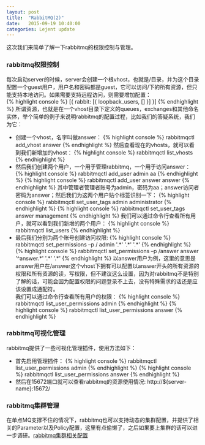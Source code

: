 ```yaml
---
layout: post
title:  "RabbitMQ(2)"
date:   2015-09-19 10:40:00
categories: Lejent update
---
```

<p>
这次我们来简单了解一下rabbitmq的权限控制与管理。
</p>
<h3>rabbitmq权限控制</h3>
<p>
每次启动server的时候，server会创建一个根vhost，也就是/目录，并为这个目录配置一个guest用户，用户名和密码都是guest，它可以访问/下的所有资源，但只能支持本地访问。如果需要支持远程访问，则需要增加配置：<br />
  {% highlight console %}
  [{ rabbit: [{ loopback_users, [] }] }] 
  {% endhighlight %}
所谓资源，也就是在一个vhost目录下定义的queues，exchanges和其他命名实体，举个简单的例子来说明rabbitmq的配置过程，比如我们的答疑系统，我们为它：
<ul>
  <li>创建一个vhost，名字叫做answer：
  {% highlight console %}
  rabbitmqctl add_vhost answer
  {% endhighlight %}
  然后查看现在的vhosts，就可以看到我们新增加的vhost：
  {% highlight console %}
  rabbitmqctl list_vhosts
  {% endhighlight %}
  </li>
  <li>
  然后我们创建两个用户，一个用于管理rabbitmq，一个用于访问answer：
  {% highlight console %}
  rabbitmqctl add_user admin aa
  {% endhighlight %}
  {% highlight console %}
  rabbitmqctl add_user answer answer
  {% endhighlight %}
  其中管理者管理者账号为admin，密码为aa；answer访问者密码为answer；然后我们为这两个用户贴个标签识别一下：
  {% highlight console %}
  rabbitmqctl set_user_tags admin administrator
  {% endhighlight %}
  {% highlight console %}
  rabbitmqctl set_user_tags answer management
  {% endhighlight %}
  我们可以通过命令行查看所有用户，就可以看到我们新增的两个用户：
  {% highlight console %}
  rabbitmqctl list_users
  {% endhighlight %}
  </li>
  <li>
  最后我们分别为两个账号创建访问权限:
  {% highlight console %}
  rabbitmqctl set_permissions –p / admin '.*' '.*' '.*'
  {% endhighlight %}
  {% highlight console %}
  rabbitmqctl set_permissions –p /answer answer '^answer.*' '.*' '.*'
  {% endhighlight %}
  以answer用户为例，这里的意思是answer用户在/answer这个vhost下拥有可以配置以answer开头的所有资源的权限和所有资源的读，写权限，但不建议这么设置，因为对rabbitmq不是特别了解的话，可能会因为配置权限的问题登录不上去，没有特殊需求的话还是应该设置成通配符。 <br />
  我们可以通过命令行查看所有用户的权限：
  {% highlight console %}
  rabbitmqctl list_user_permissions admin
  {% endhighlight %}
  {% highlight console %}
  rabbitmqctl list_user_permissions answer
  {% endhighlight %}
  </li>
</ul>
</p>
<h3>rabbitmq可视化管理</h3>
<p>
rabbitmq提供了一些可视化管理插件，使用方法如下：
<ul>
  <li>
  首先启用管理插件：
  {% highlight console %}
  rabbitmqctl list_user_permissions admin
  {% endhighlight %}
  {% highlight console %}
  rabbitmqctl list_user_permissions answer
  {% endhighlight %}
  </li>
  <li>
  然后在15672端口就可以查看rabbitmq的资源使用情况:
  http://${server-name}:15672/
  </li>
</ul>
</p>
<h3>rabbitmq集群管理</h3>
<p>
在单点MQ支撑不住的情况下，rabbitmq也可以支持动态的集群配置，并提供了相关的Parameter以及Policy配置，这里有点偷懒了，之后如果要上集群的话可以进一步调研。<a href="http://www.rabbitmq.com/man/rabbitmqctl.1.man.html#Access%20control">rabbitmq集群相关配置</a>
</p>











